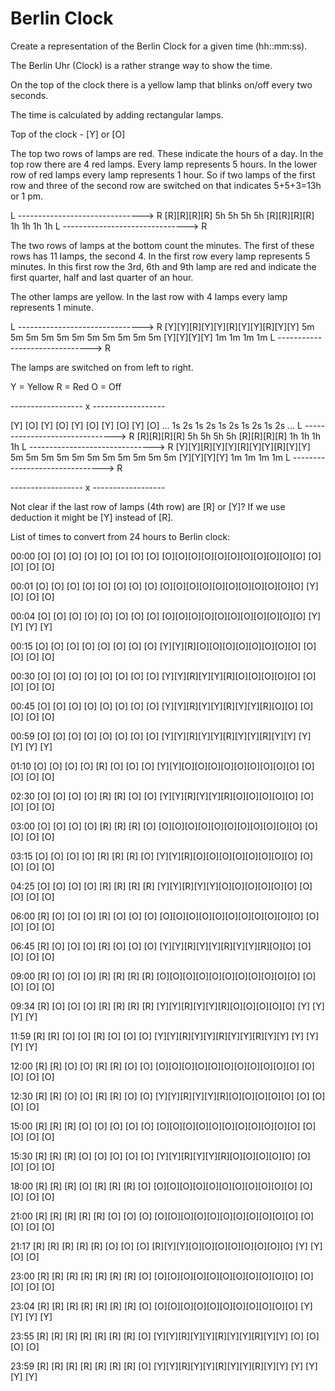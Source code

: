 Berlin Clock
============

Create a representation of the Berlin Clock for a given time (hh::mm:ss).

The Berlin Uhr (Clock) is a rather strange way to show the time.

On the top of the clock there is a yellow lamp that blinks on/off every two seconds.

The time is calculated by adding rectangular lamps.

Top of the clock - [Y] or [O]

The top two rows of lamps are red. These indicate the hours of a day. In the top row there are 4 red lamps.
Every lamp represents 5 hours. In the lower row of red lamps every lamp represents 1 hour.
So if two lamps of the first row and three of the second row are switched on that indicates 5+5+3=13h or 1 pm.

L -------------------------------> R
  [R][R][R][R]
   5h 5h 5h 5h
  [R][R][R][R]
   1h 1h 1h 1h
L -------------------------------> R

The two rows of lamps at the bottom count the minutes. The first of these rows has 11 lamps, the second 4.
In the first row every lamp represents 5 minutes.
In this first row the 3rd, 6th and 9th lamp are red and indicate the first quarter, half and last quarter of an hour.

The other lamps are yellow. In the last row with 4 lamps every lamp represents 1 minute.

L -------------------------------> R
  [Y][Y][R][Y][Y][R][Y][Y][R][Y][Y]
   5m 5m 5m 5m 5m 5m 5m 5m 5m 5m 5m
  [Y][Y][Y][Y]
   1m 1m 1m 1m
L -------------------------------> R


The lamps are switched on from left to right.

Y = Yellow
R = Red
O = Off

------------------ x ------------------

[Y] [O] [Y] [O] [Y] [O] [Y] [O] [Y] [O] ...
 1s  2s  1s  2s  1s  2s  1s  2s  1s  2s ...
L -------------------------------> R
  [R][R][R][R]
   5h 5h 5h 5h
  [R][R][R][R]
   1h 1h 1h 1h
L -------------------------------> R
  [Y][Y][R][Y][Y][R][Y][Y][R][Y][Y]
   5m 5m 5m 5m 5m 5m 5m 5m 5m 5m 5m
  [Y][Y][Y][Y]
   1m 1m 1m 1m
L -------------------------------> R

------------------ x ------------------

Not clear if the last row of lamps (4th row) are [R] or [Y]? If we use deduction it might be [Y] instead of [R].

List of times to convert from 24 hours to Berlin clock:

00:00
  [O]      [O]      [O]      [O]
  [O]      [O]      [O]      [O]
  [O][O][O][O][O][O][O][O][O][O][O]
  [O]      [O]      [O]      [O]

00:01
  [O]      [O]      [O]      [O]
  [O]      [O]      [O]      [O]
  [O][O][O][O][O][O][O][O][O][O][O]
  [Y]      [O]      [O]      [O]

00:04
  [O]      [O]      [O]      [O]
  [O]      [O]      [O]      [O]
  [O][O][O][O][O][O][O][O][O][O][O]
  [Y]      [Y]      [Y]      [Y]

00:15
  [O]      [O]      [O]      [O]
  [O]      [O]      [O]      [O]
  [Y][Y][R][O][O][O][O][O][O][O][O]
  [O]      [O]      [O]      [O]

00:30
  [O]      [O]      [O]      [O]
  [O]      [O]      [O]      [O]
  [Y][Y][R][Y][Y][R][O][O][O][O][O]
  [O]      [O]      [O]      [O]

00:45
  [O]      [O]      [O]      [O]
  [O]      [O]      [O]      [O]
  [Y][Y][R][Y][Y][R][Y][Y][R][O][O]
  [O]      [O]      [O]      [O]

00:59
  [O]      [O]      [O]      [O]
  [O]      [O]      [O]      [O]
  [Y][Y][R][Y][Y][R][Y][Y][R][Y][Y]
  [Y]      [Y]      [Y]      [Y]

01:10
  [O]      [O]      [O]      [O]
  [R]      [O]      [O]      [O]
  [Y][Y][O][O][O][O][O][O][O][O][O]
  [O]      [O]      [O]      [O]

02:30
  [O]      [O]      [O]      [O]
  [R]      [R]      [O]      [O]
  [Y][Y][R][Y][Y][R][O][O][O][O][O]
  [O]      [O]      [O]      [O]

03:00
  [O]      [O]      [O]      [O]
  [R]      [R]      [R]      [O]
  [O][O][O][O][O][O][O][O][O][O][O]
  [O]      [O]      [O]      [O]

03:15
  [O]      [O]      [O]      [O]
  [R]      [R]      [R]      [O]
  [Y][Y][R][O][O][O][O][O][O][O][O]
  [O]      [O]      [O]      [O]

04:25
  [O]      [O]      [O]      [O]
  [R]      [R]      [R]      [R]
  [Y][Y][R][Y][Y][O][O][O][O][O][O]
  [O]      [O]      [O]      [O]

06:00
  [R]      [O]      [O]      [O]
  [R]      [O]      [O]      [O]
  [O][O][O][O][O][O][O][O][O][O][O]
  [O]      [O]      [O]      [O]

06:45
  [R]      [O]      [O]      [O]
  [R]      [O]      [O]      [O]
  [Y][Y][R][Y][Y][R][Y][Y][R][O][O]
  [O]      [O]      [O]      [O]

09:00
  [R]      [O]      [O]      [O]
  [R]      [R]      [R]      [R]
  [O][O][O][O][O][O][O][O][O][O][O]
  [O]      [O]      [O]      [O]

09:34
  [R]      [O]      [O]      [O]
  [R]      [R]      [R]      [R]
  [Y][Y][R][Y][Y][R][O][O][O][O][O]
  [Y]      [Y]      [Y]      [Y]

11:59
  [R]      [R]      [O]      [O]
  [R]      [O]      [O]      [O]
  [Y][Y][R][Y][Y][R][Y][Y][R][Y][Y]
  [Y]      [Y]      [Y]      [Y]

12:00
  [R]      [R]      [O]      [O]
  [R]      [R]      [O]      [O]
  [O][O][O][O][O][O][O][O][O][O][O]
  [O]      [O]      [O]      [O]

12:30
  [R]      [R]      [O]      [O]
  [R]      [R]      [O]      [O]
  [Y][Y][R][Y][Y][R][O][O][O][O][O]
  [O]      [O]      [O]      [O]

15:00
  [R]      [R]      [R]      [O]
  [O]      [O]      [O]      [O]
  [O][O][O][O][O][O][O][O][O][O][O]
  [O]      [O]      [O]      [O]

15:30
  [R]      [R]      [R]      [O]
  [O]      [O]      [O]      [O]
  [Y][Y][R][Y][Y][R][O][O][O][O][O]
  [O]      [O]      [O]      [O]

18:00
  [R]      [R]      [R]      [O]
  [R]      [R]      [R]      [O]
  [O][O][O][O][O][O][O][O][O][O][O]
  [O]      [O]      [O]      [O]

21:00
  [R]      [R]      [R]      [R]
  [R]      [O]      [O]      [O]
  [O][O][O][O][O][O][O][O][O][O][O]
  [O]      [O]      [O]      [O]

21:17
  [R]      [R]      [R]      [R]
  [R]      [O]      [O]      [O]
  [R][Y][Y][O][O][O][O][O][O][O][O]
  [Y]      [Y]      [O]      [O]


23:00
  [R]      [R]      [R]      [R]
  [R]      [R]      [R]      [O]
  [O][O][O][O][O][O][O][O][O][O][O]
  [O]      [O]      [O]      [O]

23:04
  [R]      [R]      [R]      [R]
  [R]      [R]      [R]      [O]
  [O][O][O][O][O][O][O][O][O][O][O]
  [Y]      [Y]      [Y]      [Y]

23:55
  [R]      [R]      [R]      [R]
  [R]      [R]      [R]      [O]
  [Y][Y][R][Y][Y][R][Y][Y][R][Y][Y]
  [O]      [O]      [O]      [O]

23:59
  [R]      [R]      [R]      [R]
  [R]      [R]      [R]      [O]
  [Y][Y][R][Y][Y][R][Y][Y][R][Y][Y]
  [Y]      [Y]      [Y]      [Y]
